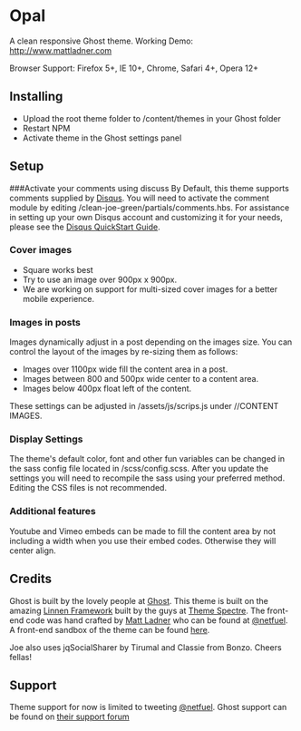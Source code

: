 Opal
===============

A clean responsive Ghost theme. 
Working Demo: http://www.mattladner.com

Browser Support: Firefox 5+, IE 10+, Chrome, Safari 4+, Opera 12+

## Installing
* Upload the root theme folder to /content/themes in your Ghost folder
* Restart NPM
* Activate theme in the Ghost settings panel

## Setup
###Activate your comments using discuss
  By Default, this theme supports comments supplied by [Disqus](http://disqus.com). You will need to activate the comment module by editing /clean-joe-green/partials/comments.hbs. For assistance in setting up your own Disqus account and customizing it for your needs, please see the [Disqus QuickStart Guide](http://help.disqus.com/customer/portal/articles/466182-quick-start-guide).

### Cover images
* Square works best
* Try to use an image over 900px x 900px.
* We are working on support for multi-sized cover images for a better mobile experience.

### Images in posts
Images dynamically adjust in a post depending on the images size. You can control the layout of the images by re-sizing them as follows:
* Images over 1100px wide fill the content area in a post.
* Images between 800 and 500px wide center to a content area. 
* Images below 400px float left of the content.

These settings can be adjusted in /assets/js/scrips.js under //CONTENT IMAGES.

### Display Settings
The theme's default color, font and other fun variables can be changed in the sass config file located in /scss/config.scss. After you update the settings you will need to recompile the sass using your preferred method. Editing the CSS files is not recommended.

### Additional features
Youtube and Vimeo embeds can be made to fill the content area by not including a width when you use their embed codes. Otherwise they will center align.

## Credits
Ghost is built by the lovely people at [Ghost](https://ghost.org). This theme is built on the amazing [Linnen Framework](http://themespectre.com/linen/) built by the guys at [Theme Spectre](http://themespectre.com). The front-end code was hand crafted by [Matt Ladner](http://www.mattladner.com) who can be found at [@netfuel](http://www.twitter.com/netfuel). A front-end sandbox of the theme can be found [here](http://codepen.io/netfuel/).

Joe also uses jqSocialSharer by Tirumal and  Classie from Bonzo. Cheers fellas!

## Support
Theme support for now is limited to tweeting [@netfuel](http://www.twitter.com/netfuel). Ghost support can be found on [their support forum](https://ghost.org/forum/)